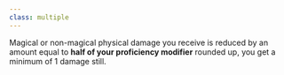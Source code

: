 ```yaml
---
class: multiple
---
```

Magical or non-magical physical damage you receive is reduced by an amount equal to **half of your proficiency modifier** rounded up, you get a minimum of 1 damage still.